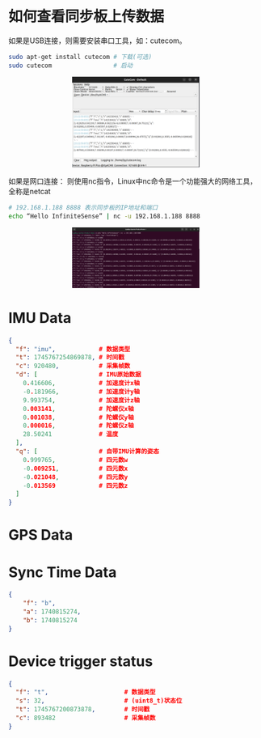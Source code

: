 # 如何查看同步板上传数据
如果是USB连接，则需要安装串口工具，如：cutecom。
```bash
sudo apt-get install cutecom # 下载(可选)
sudo cutecom                 # 启动
```
<p align="center">
<img  style="width:50%;"  alt="cutecom" src="../picture/cutecom.png">
</p>

如果是网口连接： 则使用nc指令，Linux中nc命令是一个功能强大的网络工具，全称是netcat

```bash
# 192.168.1.188 8888 表示同步板的IP地址和端口
echo “Hello InfiniteSense” | nc -u 192.168.1.188 8888
```
<p align="center">
<img  style="width:50%;"  alt="nc" src="../picture/nc.png">
</p>


# IMU Data
```json
{
  "f": "imu",            # 数据类型
  "t": 1745767254869878, # 时间戳
  "c": 920480,           # 采集帧数
  "d": [                 # IMU原始数据
    0.416606,            # 加速度计x轴
    -0.181966,           # 加速度计y轴
    9.993754,            # 加速度计z轴
    0.003141,            # 陀螺仪x轴
    0.001038,            # 陀螺仪y轴
    0.000016,            # 陀螺仪z轴
    28.50241             # 温度
  ],
  "q": [                 # 自带IMU计算的姿态
    0.999765,            # 四元数w
    -0.009251,           # 四元数x
    -0.021048,           # 四元数y
    -0.013569            # 四元数z
  ]
}
```
# GPS Data

# Sync Time Data
```json
{
    "f": "b",
    "a": 1740815274,
    "b": 1740815274
}

```

# Device trigger status
```json
{
  "f": "t",                     # 数据类型
  "s": 32,                      # (uint8_t)状态位
  "t": 1745767200873878,        # 时间戳
  "c": 893482                   # 采集帧数
} 
```
